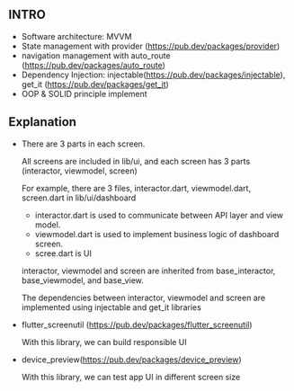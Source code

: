 ## INTRO
- Software architecture: MVVM
- State management with provider (https://pub.dev/packages/provider)
- navigation management with auto_route (https://pub.dev/packages/auto_route)
- Dependency Injection: injectable(https://pub.dev/packages/injectable), get_it (https://pub.dev/packages/get_it)
- OOP & SOLID principle implement

## Explanation
- There are 3 parts in each screen.

  All screens are included in lib/ui, and each screen has 3 parts (interactor, viewmodel, screen)

  For example, there are 3 files, interactor.dart, viewmodel.dart, screen.dart in lib/ui/dashboard

  - interactor.dart is used to communicate between API layer and view model. 
  - viewmodel.dart is used to implement business logic of dashboard screen. 
  - scree.dart is UI

  interactor, viewmodel and screen are inherited from base_interactor, base_viewmodel, and base_view.

  The dependencies between interactor, viewmodel and screen are implemented using injectable and get_it libraries

- flutter_screenutil (https://pub.dev/packages/flutter_screenutil) 

  With this library, we can build responsible UI
- device_preview(https://pub.dev/packages/device_preview)

  With this library, we can test app UI in different screen size